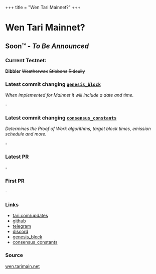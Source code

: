 +++
title = "Wen Tari Mainnet?"
+++

# Wen Tari Mainnet?

## Soon™ - _To Be Announced_

### **Current Testnet:**

<span class="pre">**Dibbler** ~~Weatherwax~~ ~~Stibbons~~ ~~Ridcully~~</span>

### **Latest commit changing [`genesis_block`](https://github.com/tari-project/tari/blob/development/base_layer/core/src/blocks/genesis_block.rs#L73)**

_When implemented for Mainnet it will include a date and time._

<span id="genesis" class="loading">-</span>

### **Latest commit changing [`consensus_constants`](https://github.com/tari-project/tari/blob/development/base_layer/core/src/consensus/consensus_constants.rs#L467)**

_Determines the Proof of Work algorithms, target block times, emission schedule and more._

<span id="consensus" class="loading">-</span>

### **Latest PR**

<span id="latest" class="loading">-</span>

### **First PR**

<span id="first" class="loading">-</span>

### **Links**

<span class="pre">

- [tari.com/updates](https://www.tari.com/updates/)
- [github](https://github.com/tari-project)
- [telegram](https://t.me/tariproject)
- [discord](https://discord.gg/q3Sfzb8S2V)
- [genesis_block](https://github.com/tari-project/tari/blob/development/base_layer/core/src/blocks/genesis_block.rs#L73)
- [consensus_constants](https://github.com/tari-project/tari/blob/development/base_layer/core/src/consensus/consensus_constants.rs#L467)

</span>

### **Source**

[wen.tarimain.net](https://github.com/delta1/wen.tarimain.net)
